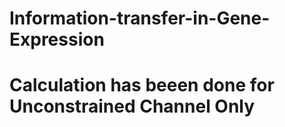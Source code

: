# Information-transfer-in-Gene-Expression
# Calculation has beeen done for Unconstrained Channel Only
